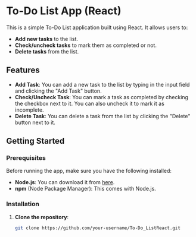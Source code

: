 # To-Do List App (React)

This is a simple To-Do List application built using React. It allows users to:

- **Add new tasks** to the list.
- **Check/uncheck tasks** to mark them as completed or not.
- **Delete tasks** from the list.

## Features

- **Add Task**: You can add a new task to the list by typing in the input field and clicking the "Add Task" button.
- **Check/Uncheck Task**: You can mark a task as completed by checking the checkbox next to it. You can also uncheck it to mark it as incomplete.
- **Delete Task**: You can delete a task from the list by clicking the "Delete" button next to it.

## Getting Started

### Prerequisites

Before running the app, make sure you have the following installed:

- **Node.js**: You can download it from [here](https://nodejs.org/).
- **npm** (Node Package Manager): This comes with Node.js.

### Installation

1. **Clone the repository**:
   ```bash
   git clone https://github.com/your-username/To-Do_ListReact.git
